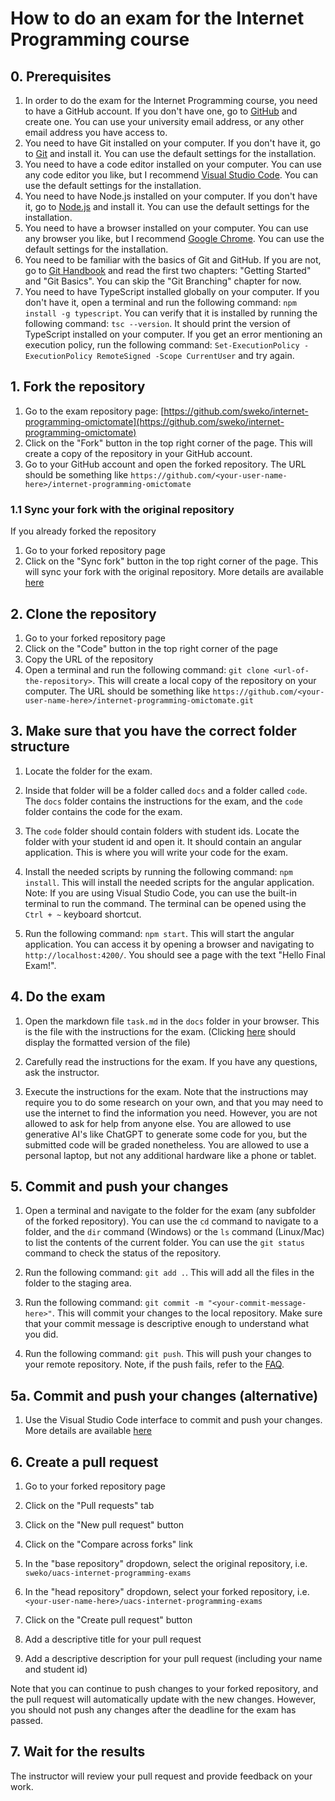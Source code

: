 # How to do an exam for the Internet Programming course

## 0. Prerequisites

1. In order to do the exam for the Internet Programming course, you need to have a GitHub account. If you don't have one, go to [GitHub](https://github.com/) and create one. You can use your university email address, or any other email address you have access to.
2. You need to have Git installed on your computer. If you don't have it, go to [Git](https://git-scm.com/) and install it. You can use the default settings for the installation.
3. You need to have a code editor installed on your computer. You can use any code editor you like, but I recommend [Visual Studio Code](https://code.visualstudio.com/). You can use the default settings for the installation.
4. You need to have Node.js installed on your computer. If you don't have it, go to [Node.js](https://nodejs.org/en/) and install it. You can use the default settings for the installation.
5. You need to have a browser installed on your computer. You can use any browser you like, but I recommend [Google Chrome](https://www.google.com/chrome/). You can use the default settings for the installation.
6. You need to be familiar with the basics of Git and GitHub. If you are not, go to [Git Handbook](https://guides.github.com/introduction/git-handbook/) and read the first two chapters: "Getting Started" and "Git Basics". You can skip the "Git Branching" chapter for now.
7. You need to have TypeScript installed globally on your computer. If you don't have it, open a terminal and run the following command: `npm install -g typescript`. You can verify that it is installed by running the following command: `tsc --version`. It should print the version of TypeScript installed on your computer. If you get an error mentioning an execution policy, run the following command: `Set-ExecutionPolicy -ExecutionPolicy RemoteSigned -Scope CurrentUser` and try again.



## 1. Fork the repository

1. Go to the exam repository page: [https://github.com/sweko/internet-programming-omictomate](https://github.com/sweko/internet-programming-omictomate)
2. Click on the "Fork" button in the top right corner of the page. This will create a copy of the repository in your GitHub account.
3. Go to your GitHub account and open the forked repository. The URL should be something like `https://github.com/<your-user-name-here>/internet-programming-omictomate`


### 1.1 Sync your fork with the original repository

If you already forked the repository 

1. Go to your forked repository page
2. Click on the "Sync fork" button in the top right corner of the page. This will sync your fork with the original repository. More details are available [here](https://docs.github.com/en/pull-requests/collaborating-with-pull-requests/working-with-forks/syncing-a-fork)

## 2. Clone the repository

1. Go to your forked repository page
2. Click on the "Code" button in the top right corner of the page
3. Copy the URL of the repository
4. Open a terminal and run the following command: `git clone <url-of-the-repository>`. This will create a local copy of the repository on your computer. The URL should be something like `https://github.com/<your-user-name-here>/internet-programming-omictomate.git`

## 3. Make sure that you have the correct folder structure

1. Locate the folder for the exam.

2. Inside that folder will be a folder called `docs`  and a folder called `code`. The `docs` folder contains the instructions for the exam, and the `code` folder contains the code for the exam.

3. The `code` folder should contain folders with student ids. Locate the folder with your student id and open it. It should contain an angular application. This is where you will write your code for the exam.

4. Install the needed scripts by running the following command: `npm install`. This will install the needed scripts for the angular application. Note: If you are using Visual Studio Code, you can use the built-in terminal to run the command. The terminal can be opened using the `Ctrl + ~` keyboard shortcut.

5. Run the following command: `npm start`. This will start the angular application. You can access it by opening a browser and navigating to `http://localhost:4200/`. You should see a page with the text "Hello Final Exam!".


## 4. Do the exam

1. Open the markdown file `task.md` in the `docs` folder in your browser. This is the file with the instructions for the exam. (Clicking [here](https://github.com/sweko/internet-programming-ryqxsdgvax/blob/main/docs/task.md) should display the formatted version of the file)

2. Carefully read the instructions for the exam. If you have any questions, ask the instructor.

3. Execute the instructions for the exam. Note that the instructions may require you to do some research on your own, and that you may need to use the internet to find the information you need. However, you are not allowed to ask for help from anyone else. You are allowed to use generative AI's like ChatGPT to generate some code for you, but the submitted code will be graded nonetheless. You are allowed to use a personal laptop, but not any additional hardware like a phone or tablet.

## 5. Commit and push your changes

1. Open a terminal and navigate to the folder for the exam (any subfolder of the forked repository). You can use the `cd` command to navigate to a folder, and the `dir` command (Windows) or the `ls` command (Linux/Mac) to list the contents of the current folder. You can use the `git status` command to check the status of the repository.

2. Run the following command: `git add .`. This will add all the files in the folder to the staging area.

3. Run the following command: `git commit -m "<your-commit-message-here>"`. This will commit your changes to the local repository. Make sure that your commit message is descriptive enough to understand what you did.

4. Run the following command: `git push`. This will push your changes to your remote repository. Note, if the push fails, refer to the [FAQ](https://github.com/sweko/uacs-internet-programming-exams/blob/main/faq.md).

## 5a. Commit and push your changes (alternative)

1. Use the Visual Studio Code interface to commit and push your changes. More details are available [here](https://code.visualstudio.com/docs/sourcecontrol/intro-to-git)

## 6. Create a pull request

1. Go to your forked repository page

2. Click on the "Pull requests" tab

3. Click on the "New pull request" button

4. Click on the "Compare across forks" link

5. In the "base repository" dropdown, select the original repository, i.e. `sweko/uacs-internet-programming-exams`

6. In the "head repository" dropdown, select your forked repository, i.e. `<your-user-name-here>/uacs-internet-programming-exams`

7. Click on the "Create pull request" button

8. Add a descriptive title for your pull request

9. Add a descriptive description for your pull request (including your name and student id)

Note that you can continue to push changes to your forked repository, and the pull request will automatically update with the new changes. However, you should not push any changes after the deadline for the exam has passed.

## 7. Wait for the results

The instructor will review your pull request and provide feedback on your work.



